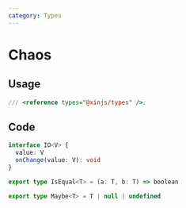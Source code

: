 ```yaml
---
category: Types
---
```


# Chaos

## Usage

```ts
/// <reference types="@xinjs/types" />;
```

## Code

```ts
interface IO<V> {
  value: V
  onChange(value: V): void
}

export type IsEqual<T> = (a: T, b: T) => boolean

export type Maybe<T> = T | null | undefined
```
